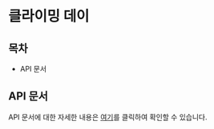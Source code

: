 # 클라이밍 데이


## 목차
 - API 문서

## API 문서
API 문서에 대한 자세한 내용은 [여기](https://github.com/ClimbingDay/climbing-day-backend/wiki/API-%EB%AC%B8%EC%84%9C)를 클릭하여 확인할 수 있습니다.